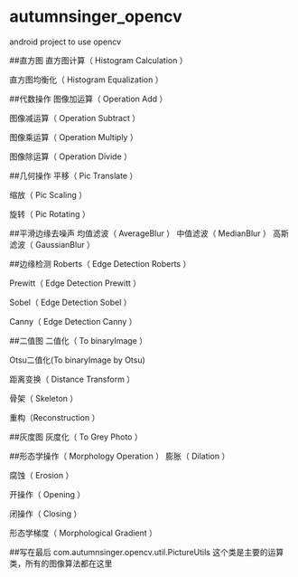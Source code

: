 # autumnsinger_opencv
android project to use opencv


##直方图
直方图计算（ Histogram Calculation ）

直方图均衡化（ Histogram Equalization ）


##代数操作
图像加运算（ Operation Add ）

 图像减运算（ Operation Subtract ）
 
 图像乘运算（ Operation Multiply ）
 
 图像除运算（ Operation Divide ）
 

##几何操作
 平移（ Pic Translate ）
 
 缩放（ Pic Scaling ）
 
 旋转（ Pic Rotating ）
 


##平滑边缘去噪声
 均值滤波（ AverageBlur ）
 中值滤波（ MedianBlur ）
 高斯滤波（ GaussianBlur ）


##边缘检测
 Roberts（ Edge Detection Roberts ）
 
 Prewitt（ Edge Detection Prewitt ）
 
 Sobel（ Edge Detection Sobel ）
 
 Canny（ Edge Detection Canny ）
 


##二值图
 二值化（ To binaryImage ）
 
 Otsu二值化(To binaryImage by Otsu)
 
 距离变换（ Distance Transform ）
 
 骨架（ Skeleton ）
 
 重构（Reconstruction ）


##灰度图
 灰度化（ To Grey Photo ）


##形态学操作（ Morphology Operation ）
 膨胀（ Dilation ）
 
 腐蚀（ Erosion ）
 
 开操作（ Opening ）
 
 闭操作（ Closing ）
 
 形态学梯度（ Morphological Gradient ）
 
 
##写在最后
 com.autumnsinger.opencv.util.PictureUtils 这个类是主要的运算类，所有的图像算法都在这里
